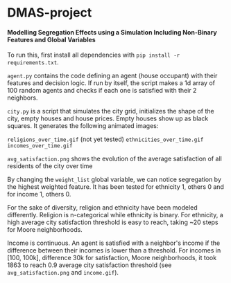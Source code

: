 # DMAS-project
#### Modelling Segregation Effects using a Simulation Including Non-Binary Features and Global Variables


To run this, first install all dependencies with `pip install -r requirements.txt`.

`agent.py` contains the code defining an agent (house occupant) with their features and decision logic. If run by itself, the script makes a 1d array of 100 random agents and checks if each one is satisfied with their 2 neighbors.

`city.py` is a script that simulates the city grid, initializes the shape of the city, empty houses and house prices. Empty houses show up as black squares. It generates the following animated images:

`religions_over_time.gif` (not yet tested)
`ethnicities_over_time.gif`
`incomes_over_time.gif`

`avg_satisfaction.png` shows the evolution of the average satisfaction of all residents of the city over time

By changing the `weight_list` global variable, we can notice segregation by the highest weighted feature. It has been tested for ethnicity 1, others 0 and for income 1, others 0.

For the sake of diversity, religion and ethnicity have been modeled differently. Religion is n-categorical while ethnicity is binary. For ethnicity, a high average city satisfaction threshold is easy to reach, taking ~20 steps for Moore neighborhoods.

Income is continuous. An agent is satisfied with a neighbor's income if the difference between their incomes is lower than a threshold. For incomes in [100, 100k], difference 30k for satisfaction, Moore neighborhoods, it took 1863 to reach 0.9 average city satisfaction threshold (see `avg_satisfaction.png` and `income.gif`).